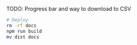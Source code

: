TODO: Progress bar and way to download to CSV

```bash
# Deploy
rm -rf docs
npm run build
mv dist docs
```
